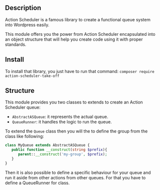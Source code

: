 ## Description

Action Scheduler is a famous library to create a functional queue system into Wordpress easily.

This module offers you the power from Action Scheduler encapsulated into an object structure that will help you create code using it with proper standards.


## Install

To install that library, you just have to run that command: `composer require action-scheduler-take-off`

## Structure

This module provides you two classes to extends to create an Action Scheduler queue:
- `AbstractASQueue`: it represents the actual queue.
- `QueueRunner`: it handles the logic to run the queue.

To extend the `Queue` class then you will the to define the group from the class like following:
```php
class MyQueue extends AbstractASQueue {
   public function __construct(string $prefix){ 
      parent::__construct('my-group', $prefix);
   }
}
```

Then it is also possible to define a specific behaviour for your queue and run it aside from other actions from other queues. For that you have to define a QueueRunner for class.

